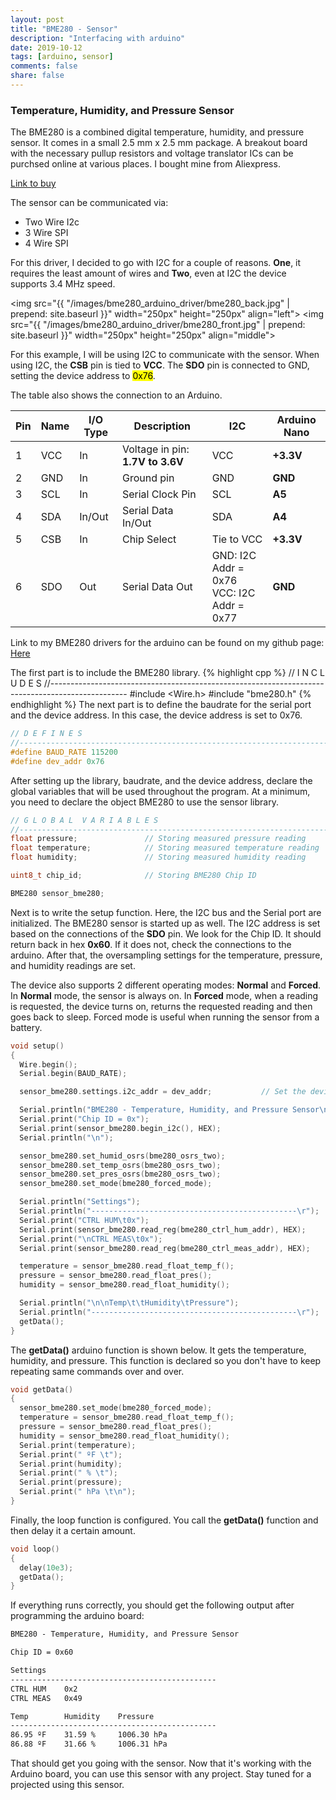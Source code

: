 ```yaml
---
layout: post
title: "BME280 - Sensor"
description: "Interfacing with arduino"
date: 2019-10-12
tags: [arduino, sensor]
comments: false
share: false
---
```

### Temperature, Humidity, and Pressure Sensor

The BME280 is a combined digital temperature, humidity, and pressure sensor. It comes in a small 2.5 mm x 2.5 mm package. A breakout board with the necessary pullup resistors and voltage translator ICs can be purchsed online at various places. I bought mine from Aliexpress.

[Link to buy](https://www.aliexpress.com/item/33052320902.html?spm=a2g0o.productlist.0.0.d96023892YdO9c&algo_pvid=8ee19218-7c1c-4fef-bfe3-3f53120eccb9&algo_expid=8ee19218-7c1c-4fef-bfe3-3f53120eccb9-1&btsid=225280c4-0977-47d0-8cf9-4e644d557fc9&ws_ab_test=searchweb0_0,searchweb201602_5,searchweb201603_52)

The sensor can be communicated via:
- Two Wire I2c
- 3 Wire SPI
- 4 Wire SPI

For this driver, I decided to go with I2C for a couple of reasons. **One**, it requires the least amount of wires and **Two**, even at I2C the device supports 3.4 MHz speed.



<img src="{{ "/images/bme280_arduino_driver/bme280_back.jpg" | prepend: site.baseurl }}" width="250px" height="250px" align="left"> <img src="{{ "/images/bme280_arduino_driver/bme280_front.jpg" | prepend: site.baseurl }}" width="250px" height="250px" align="middle">

For this example, I will be using I2C to communicate with the sensor. When using I2C, the **CSB** pin is tied to **VCC**. The **SDO** pin is connected to GND, setting the device address to <mark>0x76</mark>.

The table also shows the connection to an Arduino.

<table>
						<thead>
							<tr>
								<th>Pin</th>
								<th>Name</th>
								<th>I/O Type</th>
								<th>Description</th>
								<th>I2C</th>
								<th>Arduino Nano</th>
							</tr>
						</thead>
						<tbody>
							<tr>
								<td>1</td>
								<td>VCC</td>
								<td>In</td>
								<td>Voltage in pin: <b>1.7V to 3.6V</b></td>
								<td>VCC</td>
								<td><b>+3.3V</b></td>
							</tr>
							<tr>
								<td>2</td>
								<td>GND</td>
								<td>In</td>
								<td>Ground pin</td>
								<td>GND</td>
								<td><b>GND</b></td>
							</tr>
							<tr>
								<td>3</td>
								<td>SCL</td>
								<td>In</td>
								<td>Serial Clock Pin</td>
								<td>SCL</td>
								<td><b>A5</b></td>
							</tr>
							<tr>
								<td>4</td>
								<td>SDA</td>
								<td>In/Out</td>
								<td>Serial Data In/Out</td>
								<td>SDA</td>
								<td><b>A4</b></td>
							</tr>
							<tr>
								<td>5</td>
								<td>CSB</td>
								<td>In</td>
								<td>Chip Select</td>
								<td>Tie to VCC</td>
								<td><b>+3.3V</b></td>
							</tr>
							<tr>
								<td>6</td>
								<td>SDO</td>
								<td>Out</td>
								<td>Serial Data Out</td>
								<td>GND: I2C Addr = 0x76<br>
									VCC: I2C Addr = 0x77
								</td>
								<td><b>GND</b></td>
							</tr>
						</tbody>
					</table>

Link to my BME280 drivers for the arduino can be found on my github page: [Here](https://github.com/hshah89/BME280_Arduino_Driver)


The first part is to include the BME280 library.
{% highlight cpp %}
// I N C L U D E S
//-------------------------------------------------------------------------------------------------
#include <Wire.h>
#include "bme280.h"
{% endhighlight %}
The next part is to define the baudrate for the serial port and the device address. In this case, the device address is set to 0x76.
``` cpp
// D E F I N E S
//-------------------------------------------------------------------------------------------------
#define BAUD_RATE 115200
#define dev_addr 0x76
```
After setting up the library, baudrate, and the device address, declare the global variables that will be used throughout the program. At a minimum, you need to declare the object BME280 to use the sensor library.
``` cpp
// G L O B A L  V A R I A B L E S
//-------------------------------------------------------------------------------------------------
float pressure;               // Storing measured pressure reading
float temperature;            // Storing measured temperature reading
float humidity;               // Storing measured humidity reading

uint8_t chip_id;              // Storing BME280 Chip ID

BME280 sensor_bme280;         
```
Next is to write the setup function. Here, the I2C bus and the Serial port are initialized. The BME280 sensor is started up as well. The I2C address is set based on the connections of the **SDO** pin. We look for the Chip ID. It should return back in hex **0x60**. If it does not, check the connections to the arduino.
After that, the oversampling settings for the temperature, pressure, and humidity readings are set.

The device also supports 2 different operating modes: **Normal** and **Forced**. In **Normal** mode, the sensor is always on. In **Forced** mode, when a reading is requested, the device turns on, returns the requested reading and then goes back to sleep. Forced mode is useful when running the sensor from a battery.
``` cpp
void setup()
{
  Wire.begin();
  Serial.begin(BAUD_RATE);

  sensor_bme280.settings.i2c_addr = dev_addr;           // Set the device i2c address

  Serial.println("BME280 - Temperature, Humidity, and Pressure Sensor\n");
  Serial.print("Chip ID = 0x");
  Serial.print(sensor_bme280.begin_i2c(), HEX);
  Serial.println("\n");

  sensor_bme280.set_humid_osrs(bme280_osrs_two);
  sensor_bme280.set_temp_osrs(bme280_osrs_two);
  sensor_bme280.set_pres_osrs(bme280_osrs_two);
  sensor_bme280.set_mode(bme280_forced_mode);

  Serial.println("Settings");
  Serial.println("----------------------------------------------\r");
  Serial.print("CTRL HUM\t0x");
  Serial.print(sensor_bme280.read_reg(bme280_ctrl_hum_addr), HEX);
  Serial.print("\nCTRL MEAS\t0x");
  Serial.print(sensor_bme280.read_reg(bme280_ctrl_meas_addr), HEX);

  temperature = sensor_bme280.read_float_temp_f();
  pressure = sensor_bme280.read_float_pres();
  humidity = sensor_bme280.read_float_humidity();

  Serial.println("\n\nTemp\t\tHumidity\tPressure");
  Serial.println("----------------------------------------------\r");
  getData();
}     
```
The **getData()** arduino function is shown below. It gets the temperature, humidity, and pressure. This function is declared so you don't have to keep repeating same commands over and over.
``` cpp
void getData()
{
  sensor_bme280.set_mode(bme280_forced_mode);
  temperature = sensor_bme280.read_float_temp_f();
  pressure = sensor_bme280.read_float_pres();
  humidity = sensor_bme280.read_float_humidity();
  Serial.print(temperature);
  Serial.print(" ºF \t");
  Serial.print(humidity);
  Serial.print(" % \t");
  Serial.print(pressure);
  Serial.print(" hPa \t\n");
}
```
Finally, the loop function is configured. You call the **getData()** function and then delay it a certain amount.
``` cpp
void loop()
{
  delay(10e3);
  getData();
}
```
If everything runs correctly, you should get the following output after programming the arduino board:
``` txt
BME280 - Temperature, Humidity, and Pressure Sensor

Chip ID = 0x60

Settings
----------------------------------------------
CTRL HUM	0x2
CTRL MEAS	0x49

Temp		Humidity	Pressure
----------------------------------------------
86.95 ºF 	31.59 % 	1006.30 hPa 	
86.88 ºF 	31.66 % 	1006.31 hPa 	
```
That should get you going with the sensor. Now that it's working with the Arduino board, you can use this sensor with any project. Stay tuned for a projected using this sensor.

